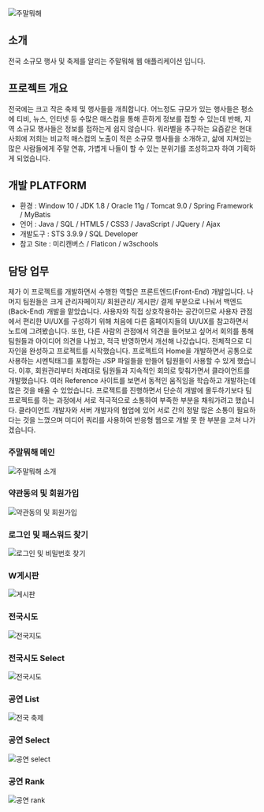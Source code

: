 
![주말뭐해 ](https://user-images.githubusercontent.com/46267635/64471333-6d8b0f00-d18b-11e9-9c67-5db9d360133e.png) 

## 소개
전국 소규모 행사 및 축제를 알리는 주말뭐해 웹 애플리케이션 입니다.
## 프로젝트 개요
전국에는 크고 작은 축제 및 행사들을 개최합니다.
어느정도 규모가 있는 행사들은 평소에 티비, 뉴스, 인터넷 등 수많은 매스컴을 통해 흔하게 정보를 접할 수 있는데 반해, 지역 소규모 행사들은 정보를 접하는게 쉽지 않습니다. 워라벨을 추구하는 요즘같은 현대사회에 저희는 비교적 매스컴의 노출이 적은 소규모 행사들을 소개하고, 삶에 지쳐있는 많은 사람들에게 주말 연휴, 가볍게 나들이 할 수 있는 분위기를 조성하고자 하여 기획하게 되었습니다.
## 개발 PLATFORM
- 환경      : Window 10 / JDK 1.8 / Oracle 11g / Tomcat 9.0 / Spring Framework / MyBatis
- 언어      : Java / SQL / HTML5 / CSS3 / JavaScript / JQuery / Ajax
- 개발도구  : STS 3.9.9 / SQL Developer 
- 참고 Site : 미리캔버스 / Flaticon / w3schools
## 담당 업무
제가 이 프로젝트를 개발하면서 수행한 역할은 프론트엔드(Front-End) 개발입니다. 
나머지 팀원들은 크게 관리자페이지/ 회원관리/ 게시판/ 결제 부분으로 나눠서 백엔드(Back-End) 개발을 맡았습니다. 
사용자와 직접 상호작용하는 공간이므로 사용자 관점에서 편리한 UI/UX를 구성하기 위해 처음에 다른 홈페이지들의 UI/UX를 참고하면서 노트에 그려봤습니다. 또한, 다른 사람의 관점에서 의견을 들어보고 싶어서 회의를 통해 팀원들과 아이디어 의견을 나눴고, 적극 반영하면서 개선해 나갔습니다. 전체적으로 디자인을 완성하고 프로젝트를 시작했습니다. 프로젝트의 Home을 개발하면서 공통으로 사용하는 시멘틱태그를 포함하는 JSP 파일들을 만들어 팀원들이 사용할 수 있게 했습니다. 이후, 회원관리부터 차례대로 팀원들과 지속적인 회의로 맞춰가면서 클라이언트를 개발했습니다. 여러 Reference 사이트를 보면서 동적인 움직임을 학습하고 개발하는데 많은 것을 배울 수 있었습니다.
프로젝트를 진행하면서 단순히 개발에 몰두하기보다 팀 프로젝트를 하는 과정에서 서로 적극적으로 소통하여 부족한 부분을 채워가려고 했습니다.
클라이언트 개발자와 서버 개발자의 협업에 있어 서로 간의 정말 많은 소통이 필요하다는 것을 느꼈으며 미디어 쿼리를 사용하여 반응형 웹으로 개발 못 한 부분을 고쳐 나가겠습니다.

### 주말뭐해 메인
![주말뭐해 소개](https://user-images.githubusercontent.com/46267635/64471751-3ec36780-d190-11e9-949c-6a3c5504e5d9.PNG)

### 약관동의 및 회원가입

![약관동의 및 회원가입](https://user-images.githubusercontent.com/46267635/64471798-c315ea80-d190-11e9-8428-5352a8f85fc3.PNG)

### 로그인 및 패스워드 찾기
![로그인 및 비밀번호 찾기](https://user-images.githubusercontent.com/46267635/64471704-a0370680-d18f-11e9-92cc-71b876e8250f.PNG)

### W게시판
![게시판](https://user-images.githubusercontent.com/46267635/65378293-42f39700-dcf1-11e9-94a3-084f68526a1a.PNG)

### 전국시도
![전국지도](https://user-images.githubusercontent.com/46267635/65378256-e42e1d80-dcf0-11e9-9cd5-6cafa27627b4.PNG)

### 전국시도 Select
![전국시도](https://user-images.githubusercontent.com/46267635/64471667-256deb80-d18f-11e9-9267-80d745c11ee1.png)

### 공연 List
![전국 축제](https://user-images.githubusercontent.com/46267635/65378258-f445fd00-dcf0-11e9-811d-c8143eff786d.PNG)

### 공연 Select
![공연 select](https://user-images.githubusercontent.com/46267635/65378273-0758cd00-dcf1-11e9-87fa-11981fbb084a.PNG)

### 공연 Rank
![공연 rank](https://user-images.githubusercontent.com/46267635/65378287-28b9b900-dcf1-11e9-96b9-c5c353985be5.PNG)
